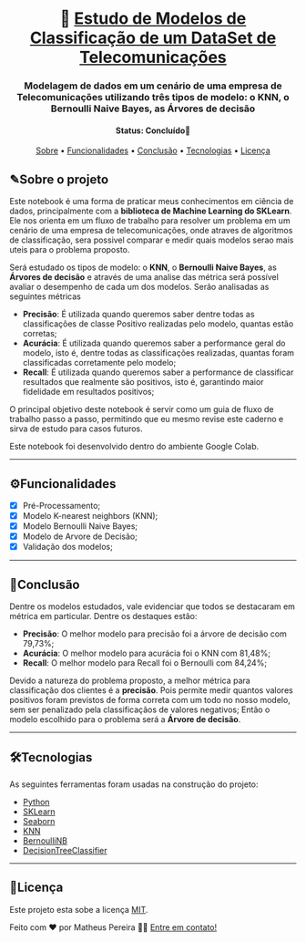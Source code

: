 <h1 align="center">
   📱 <a href="#"> Estudo de Modelos de Classificação de um DataSet de Telecomunicações </a>
</h1>

<h3 align="center">
   Modelagem de dados em um cenário de uma empresa de Telecomunicações utilizando três tipos de modelo: o KNN, o Bernoulli Naive Bayes, as Árvores de decisão
</h3>

<h4 align="center"> 
	 Status: Concluído🚀
</h4>
 
<p align="center">
 <a href="#sobre-o-projeto">Sobre</a> •
 <a href="#funcionalidades">Funcionalidades</a> •
 <a href="#conclusão">Conclusão</a> •
 <a href="#tecnologias">Tecnologias</a> • 
 <a href="#licença">Licença</a>
</p>


## ✎Sobre o projeto

Este notebook é uma forma de praticar meus conhecimentos em ciência de dados, principalmente com a **biblioteca de Machine Learning do SKLearn**. Ele nos orienta em um fluxo de trabalho para resolver um problema em um cenário de uma empresa de telecomunicações, onde atraves de algoritmos de classificação, sera possivel comparar e medir quais modelos serao mais uteis para o problema proposto.

Será estudado os tipos de modelo: o **KNN**, o **Bernoulli Naive Bayes**, as **Árvores de decisão** e através de uma analise das métrica será possível avaliar o desempenho de cada um dos modelos. Serão analisadas as seguintes métricas

  - **Precisão**: É utilizada quando queremos saber dentre todas as classificações de classe Positivo realizadas pelo modelo, quantas estão corretas;
  - **Acurácia**: É utilizada quando queremos saber a performance geral do modelo, isto é, dentre todas as classificações realizadas, quantas foram classificadas corretamente pelo modelo;
  - **Recall**: É utilizada quando queremos saber a performance de classificar resultados que realmente são positivos, isto é, garantindo maior fidelidade em resultados positivos;
  
O principal objetivo deste notebook é servir como um guia de fluxo de trabalho passo a passo, permitindo que eu mesmo revise este caderno e sirva de estudo para casos futuros.

Este notebook foi desenvolvido dentro do ambiente Google Colab.

---

## ⚙Funcionalidades

- [x]  Pré-Processamento;
- [x]  Modelo K-nearest neighbors (KNN);
- [x]  Modelo Bernoulli Naive Bayes;
- [x]  Modelo de Arvore de Decisão;
- [x]  Validação dos modelos;

---

## 🔬Conclusão

Dentre os modelos estudados, vale evidenciar que todos se destacaram em métrica em particular. Dentre os destaques estão:

  - **Precisão**: O melhor modelo para precisão foi a árvore de decisão com 79,73%;
  - **Acurácia**: O melhor modelo para acurácia foi o KNN com 81,48%;
  - **Recall**: O melhor modelo para Recall foi o Bernoulli com 84,24%;
  
 Devido a natureza do problema proposto, a melhor métrica para classificação dos clientes é a **precisão**. Pois permite medir quantos valores positivos foram previstos de forma correta com um todo no nosso modelo, sem ser penalizado pela classificaçãos de valores negativos; Então o modelo escolhido para o problema será a  **Árvore de decisão**.

---

## 🛠Tecnologias

As seguintes ferramentas foram usadas na construção do projeto:

-   [Python](https://www.python.org/)
-   [SKLearn](https://scikit-learn.org/stable/user_guide.html)
-   [Seaborn](https://seaborn.pydata.org)
-   [KNN](https://scikit-learn.org/stable/modules/generated/sklearn.neighbors.KNeighborsClassifier.html)
-   [BernoulliNB](https://scikit-learn.org/stable/modules/generated/sklearn.naive_bayes.BernoulliNB.html)
-   [DecisionTreeClassifier](https://scikit-learn.org/stable/modules/generated/sklearn.tree.DecisionTreeClassifier.html)

---

## 📝Licença

Este projeto esta sobe a licença [MIT](./LICENSE).

Feito com ❤️ por Matheus Pereira 👋🏽 [Entre em contato!](www.linkedin.com/in/matheus-de-medeiros-pereira-52b245140)
